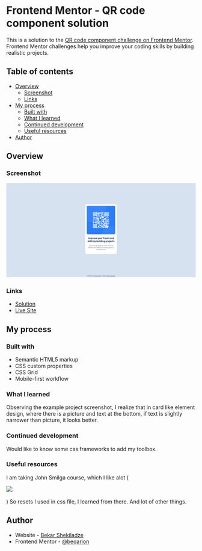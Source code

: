 # Frontend Mentor - QR code component solution

This is a solution to the [QR code component challenge on Frontend Mentor](https://www.frontendmentor.io/challenges/qr-code-component-iux_sIO_H). Frontend Mentor challenges help you improve your coding skills by building realistic projects.

## Table of contents

- [Overview](#overview)
  - [Screenshot](#screenshot)
  - [Links](#links)
- [My process](#my-process)
  - [Built with](#built-with)
  - [What I learned](#what-i-learned)
  - [Continued development](#continued-development)
  - [Useful resources](#useful-resources)
- [Author](#author)



## Overview

### Screenshot

![](./images/screenshot.png)

### Links

- [Solution](https://github.com/beqarion/FEMentor_QRComponent)
- [Live Site](https://beqarion.github.io/FEMentor_QRComponent/)

## My process

### Built with

- Semantic HTML5 markup
- CSS custom properties
- CSS Grid
- Mobile-first workflow

### What I learned

Observing the example project screenshot, I realize that in card like element design, where there is a picture and text at the bottom, if text is slightly narrower than picture, it looks better.

### Continued development

Would like to know some css frameworks to add my toolbox.

### Useful resources

I am taking John Smilga course, which I like alot (

![](./images/I_like_it_a_lot.gif)

) So resets I used in css file, I learned from there. And lot of other things.

## Author

- Website - [Bekar Shekiladze](https://beqarion.github.io/my-resume.github.io/)
- Frontend Mentor - [@beqarion](https://www.frontendmentor.io/profile/beqarion)
